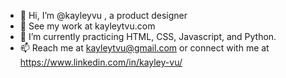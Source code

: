 - 👋 Hi, I’m @kayleyvu , a product designer 
- 👀 See my work at kayleytvu.com 
- 🌱 I’m currently practicing HTML, CSS, Javascript, and Python. 
- 📫 Reach me at kayleytvu@gmail.com or connect with me at https://www.linkedin.com/in/kayley-vu/ 

<!---
kayleyvu/kayleyvu is a ✨ special ✨ repository because its `README.md` (this file) appears on your GitHub profile.
You can click the Preview link to take a look at your changes.
--->
